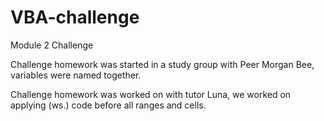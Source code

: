 # VBA-challenge
Module 2 Challenge

Challenge homework was started in a study group with Peer Morgan Bee, variables were named together. 

Challenge homework was worked on with tutor Luna, we worked on applying (ws.) code before all ranges and cells. 
